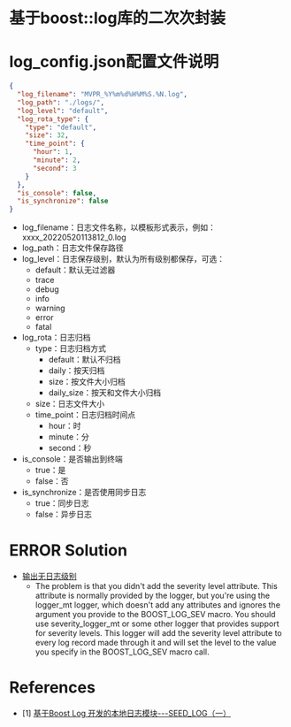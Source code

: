 # 基于boost::log库的二次次封装

# log_config.json配置文件说明
```json
{
  "log_filename": "MVPR_%Y%m%d%H%M%S.%N.log",
  "log_path": "./logs/",
  "log_level": "default",
  "log_rota_type": {
    "type": "default",
    "size": 32,
    "time_point": {
      "hour": 1,
      "minute": 2,
      "second": 3
    }
  },
  "is_console": false,
  "is_synchronize": false
}
```
- log_filename：日志文件名称，以模板形式表示，例如：xxxx_20220520113812_0.log
- log_path：日志文件保存路径
- log_level：日志保存级别，默认为所有级别都保存，可选：
  - default：默认无过滤器
  - trace
  - debug
  - info
  - warning
  - error
  - fatal
- log_rota：日志归档
  - type：日志归档方式
    - default：默认不归档
    - daily：按天归档
    - size：按文件大小归档
    - daily_size：按天和文件大小归档
  - size：日志文件大小
  - time_point：日志归档时间点
    - hour：时
    - minute：分
    - second：秒
- is_console：是否输出到终端
  - true：是
  - false：否
- is_synchronize：是否使用同步日志
  - true：同步日志
  - false：异步日志

# ERROR Solution
- [输出无日志级别](https://stackoverflow.com/questions/47918145/boost-log-severity-empty-in-the-log-message)
  - The problem is that you didn't add the severity level attribute. This attribute is normally provided by the logger, but you're using the logger_mt logger, which doesn't add any attributes and ignores the argument you provide to the BOOST_LOG_SEV macro. You should use severity_logger_mt or some other logger that provides support for severity levels. This logger will add the severity level attribute to every log record made through it and will set the level to the value you specify in the BOOST_LOG_SEV macro call.

# References
- [1] [基于Boost Log 开发的本地日志模块---SEED_LOG（一）](https://blog.csdn.net/ysf465639310/article/details/93497406)